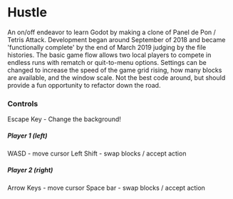 # Hustle

An on/off endeavor to learn Godot by making a clone of Panel de Pon / Tetris Attack. Development began around September of 2018 and became 'functionally complete' by the end of March 2019 judging by the file histories. The basic game flow allows two local players to compete in endless runs with rematch or quit-to-menu options. Settings can be changed to increase the speed of the game grid rising, how many blocks are available, and the window scale. Not the best code around, but should provide a fun opportunity to refactor down the road.

### Controls
Escape Key - Change the background!
##### Player 1 (left)
WASD - move cursor
Left Shift - swap blocks / accept action
##### Player 2 (right)
Arrow Keys - move cursor
Space bar - swap blocks / accept action